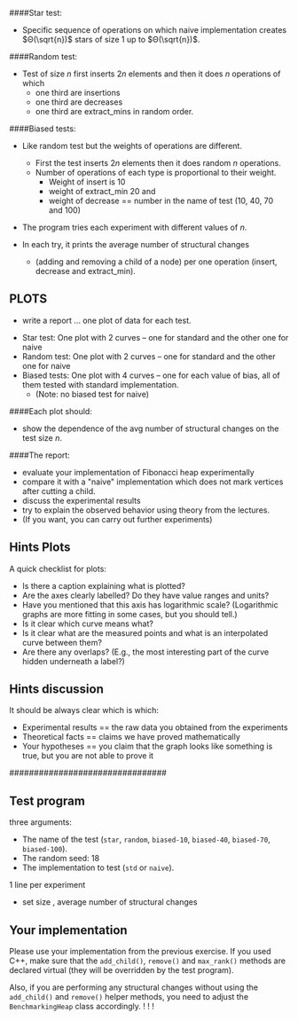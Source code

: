 ####Star test:
* Specific sequence of operations on which naive implementation
  creates $Θ(\sqrt{n})$ stars of size 1 up to $Θ(\sqrt{n})$.
  
####Random test:
* Test of size $n$ first inserts $2n$ elements and then it does
  $n$ operations of which 
  * one third are insertions
  * one third are decreases
  * one third are extract\_mins in random order.
  
####Biased tests:
* Like random test but the weights of operations are different.
  * First the test inserts $2n$ elements then it does random $n$ operations.
  * Number of operations of each type is proportional to their weight.
    * Weight of insert is 10
    * weight of extract\_min 20 and 
    * weight of decrease == number in the name of test (10, 40, 70 and 100)

* The program tries each experiment with different values of $n$. 
* In each try, it prints the average number of structural changes 
    * (adding and removing a child of a node) per one operation (insert, decrease and extract\_min).


## PLOTS
* write a report ... one plot of data for each test.

- Star test:    One plot with 2 curves – one for standard and the other one for naive
- Random test:  One plot with 2 curves – one for standard and the other one for naive
- Biased tests: One plot with 4 curves – one for each value of bias, all of them tested with standard implementation. 
    * (Note: no biased test for naive)

####Each plot should:
* show the dependence of the avg number of structural changes on the test size $n$.

####The report:
* evaluate your implementation of Fibonacci heap experimentally 
* compare it with a "naive" implementation which does not mark vertices after cutting a child.
* discuss the experimental results
* try to explain the observed behavior using theory from the lectures. 
* (If you want, you can carry out further experiments)


## Hints Plots
A quick checklist for plots:
- Is there a caption explaining what is plotted?
- Are the axes clearly labelled? Do they have value ranges and units?
- Have you mentioned that this axis has logarithmic scale? (Logarithmic graphs
  are more fitting in some cases, but you should tell.)
- Is it clear which curve means what?
- Is it clear what are the measured points and what is an interpolated curve between them?
- Are there any overlaps? (E.g., the most interesting part of the curve hidden underneath a label?)

## Hints discussion
It should be always clear which is which:
- Experimental results == the raw data you obtained from the experiments
- Theoretical facts ==  claims we have proved mathematically
- Your hypotheses == you claim that the graph looks like something is true, but you are not able to prove it

################################
## Test program
three arguments:
- The name of the test (`star`, `random`, `biased-10`, `biased-40`, `biased-70`, `biased-100`).
- The random seed: 18
- The implementation to test (`std` or `naive`).

 1 line per experiment
- set size , average number of structural changes

## Your implementation
Please use your implementation from the previous exercise. If you used C++,
make sure that the `add_child()`,
`remove()` and `max_rank()` methods are declared virtual (they will
be overridden by the test program). 

Also, if you are performing any structural changes
without using the `add_child()` and `remove()` helper methods, you need to adjust
the `BenchmarkingHeap` class accordingly. ! ! !